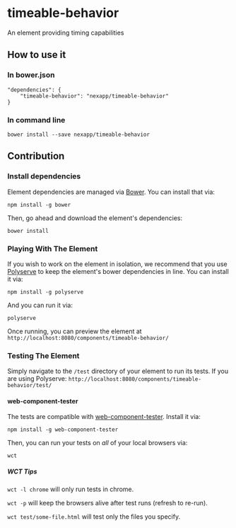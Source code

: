 # timeable-behavior

An element providing timing capabilities

## How to use it

### In bower.json
	"dependencies": {
		"timeable-behavior": "nexapp/timeable-behavior"
	}

### In command line
	bower install --save nexapp/timeable-behavior

## Contribution
	
### Install dependencies

Element dependencies are managed via [Bower](http://bower.io/). You can
install that via:

    npm install -g bower

Then, go ahead and download the element's dependencies:

    bower install


### Playing With The Element

If you wish to work on the element in isolation, we recommend that you use
[Polyserve](https://github.com/PolymerLabs/polyserve) to keep the element's
bower dependencies in line. You can install it via:

    npm install -g polyserve

And you can run it via:

    polyserve

Once running, you can preview the element at
`http://localhost:8080/components/timeable-behavior/`


### Testing The Element

Simply navigate to the `/test` directory of your element to run its tests. If
you are using Polyserve: `http://localhost:8080/components/timeable-behavior/test/`

#### web-component-tester

The tests are compatible with [web-component-tester](https://github.com/Polymer/web-component-tester).
Install it via:

    npm install -g web-component-tester

Then, you can run your tests on _all_ of your local browsers via:

    wct

##### WCT Tips

`wct -l chrome` will only run tests in chrome.

`wct -p` will keep the browsers alive after test runs (refresh to re-run).

`wct test/some-file.html` will test only the files you specify.
